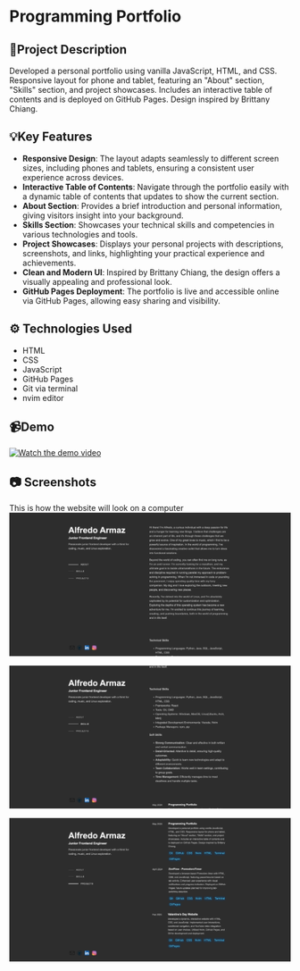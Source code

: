 # Programming Portfolio

## 📝Project Description

Developed a personal portfolio using vanilla JavaScript, HTML, and CSS. Responsive
layout for phone and tablet, featuring an "About" section, "Skills" section, and
project showcases. Includes an interactive table of contents and is deployed on
GitHub Pages. Design inspired by Brittany Chiang.

## 💡Key Features

- **Responsive Design**: The layout adapts seamlessly to different screen sizes, including phones and tablets, ensuring a consistent user experience across devices.
- **Interactive Table of Contents**: Navigate through the portfolio easily with a dynamic table of contents that updates to show the current section.
- **About Section**: Provides a brief introduction and personal information, giving visitors insight into your background.
- **Skills Section**: Showcases your technical skills and competencies in various technologies and tools.
- **Project Showcases**: Displays your personal projects with descriptions, screenshots, and links, highlighting your practical experience and achievements.
- **Clean and Modern UI**: Inspired by Brittany Chiang, the design offers a visually appealing and professional look.
- **GitHub Pages Deployment**: The portfolio is live and accessible online via GitHub Pages, allowing easy sharing and visibility.

## ⚙️ Technologies Used

- HTML
- CSS
- JavaScript
- GitHub Pages
- Git via terminal
- nvim editor

## 📹Demo

[![Watch the demo video](https://img.youtube.com/vi/QrKvURphyAU/0.jpg)](https://www.youtube.com/watch?v=QrKvURphyAU)

## 📷 Screenshots

This is how the website will look on a computer
![computer full view](assets/screenshots/computerViewpt1.png)

![computer full view](assets/screenshots/computerViewpt2.png)

![computer full view](assets/screenshots/computerViewpt3.png)
